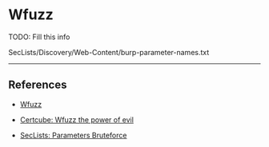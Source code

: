 # Wfuzz

TODO: Fill this info

SecLists/Discovery/Web-Content/burp-parameter-names.txt

---
## References

- [Wfuzz](https://github.com/xmendez/wfuzz)

- [Certcube: Wfuzz the power of evil](https://blog.certcube.com/wfuzz-the-power-of-evil/)

- [SecLists: Parameters Bruteforce](https://github.com/danielmiessler/SecLists/blob/master/Discovery/Web-Content/burp-parameter-names.txt)
